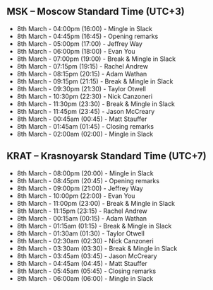 ## MSK – Moscow Standard Time (UTC+3)

- 8th March - 04:00pm (16:00) - Mingle in Slack
- 8th March - 04:45pm (16:45) - Opening remarks
- 8th March - 05:00pm (17:00) - Jeffrey Way
- 8th March - 06:00pm (18:00) - Evan You
- 8th March - 07:00pm (19:00) - Break & Mingle in Slack
- 8th March - 07:15pm (19:15) - Rachel Andrew
- 8th March - 08:15pm (20:15) - Adam Wathan
- 8th March - 09:15pm (21:15) - Break & Mingle in Slack
- 8th March - 09:30pm (21:30) - Taylor Otwell
- 8th March - 10:30pm (22:30) - Nick Canzoneri
- 8th March - 11:30pm (23:30) - Break & Mingle in Slack
- 8th March - 11:45pm (23:45) - Jason McCreary
- 8th March - 00:45am (00:45) - Matt Stauffer
- 8th March - 01:45am (01:45) - Closing remarks
- 8th March - 02:00am (02:00) - Mingle in Slack

## KRAT – Krasnoyarsk Standard Time (UTC+7)

- 8th March - 08:00pm (20:00) - Mingle in Slack
- 8th March - 08:45pm (20:45) - Opening remarks
- 8th March - 09:00pm (21:00) - Jeffrey Way
- 8th March - 10:00pm (22:00) - Evan You
- 8th March - 11:00pm (23:00) - Break & Mingle in Slack
- 8th March - 11:15pm (23:15) - Rachel Andrew
- 8th March - 00:15am (00:15) - Adam Wathan
- 8th March - 01:15am (01:15) - Break & Mingle in Slack
- 8th March - 01:30am (01:30) - Taylor Otwell
- 8th March - 02:30am (02:30) - Nick Canzoneri
- 8th March - 03:30am (03:30) - Break & Mingle in Slack
- 8th March - 03:45am (03:45) - Jason McCreary
- 8th March - 04:45am (04:45) - Matt Stauffer
- 8th March - 05:45am (05:45) - Closing remarks
- 8th March - 06:00am (06:00) - Mingle in Slack
